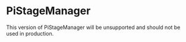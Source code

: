 # PiStageManager
This version of PiStageManager will be unsupported and should not be used in production.
